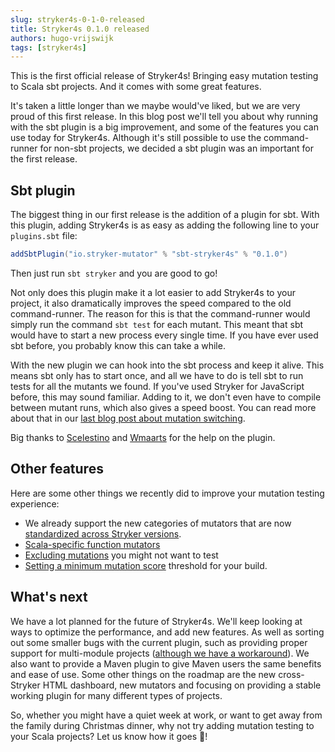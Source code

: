 ```yaml
---
slug: stryker4s-0-1-0-released
title: Stryker4s 0.1.0 released
authors: hugo-vrijswijk
tags: [stryker4s]
---
```


This is the first official release of Stryker4s! Bringing easy mutation testing to Scala sbt projects. And it comes with some great features.

It's taken a little longer than we maybe would've liked, but we are very proud of this first release. In this blog post we'll tell you about why running with the sbt plugin is a big improvement, and some of the features you can use today for Stryker4s. Although it's still possible to use the command-runner for non-sbt projects, we decided a sbt plugin was an important for the first release.

<!--truncate-->

## Sbt plugin

The biggest thing in our first release is the addition of a plugin for sbt. With this plugin, adding Stryker4s is as easy as adding the following line to your `plugins.sbt` file:

```scala
addSbtPlugin("io.stryker-mutator" % "sbt-stryker4s" % "0.1.0")
```

Then just run `sbt stryker` and you are good to go!

Not only does this plugin make it a lot easier to add Stryker4s to your project, it also dramatically improves the speed compared to the old command-runner. The reason for this is that the command-runner would simply run the command `sbt test` for each mutant. This meant that sbt would have to start a new process every single time. If you have ever used sbt before, you probably know this can take a while.

With the new plugin we can hook into the sbt process and keep it alive. This means sbt only has to start once, and all we have to do is tell sbt to run tests for all the mutants we found. If you've used Stryker for JavaScript before, this may sound familiar. Adding to it, we don't even have to compile between mutant runs, which also gives a speed boost. You can read more about that in our [last blog post about mutation switching](/blog/2018-10-6/mutation-switching).

Big thanks to [Scelestino](https://github.com/scelestino) and [Wmaarts](https://github.com/Wmaarts) for the help on the plugin.

## Other features

Here are some other things we recently did to improve your mutation testing experience:

- We already support the new categories of mutators that are now [standardized across Stryker versions](https://github.com/stryker-mutator/stryker4s/pull/115).
- [Scala-specific function mutators](https://github.com/stryker-mutator/stryker-handbook/blob/master/mutator-types.md#stryker4s)
- [Excluding mutations](https://github.com/stryker-mutator/stryker4s/blob/master/docs/CONFIGURATION.md#excluded-mutations) you might not want to test
- [Setting a minimum mutation score](https://github.com/stryker-mutator/stryker4s/blob/master/docs/CONFIGURATION.md#excluded-mutations) threshold for your build.

## What's next

We have a lot planned for the future of Stryker4s. We'll keep looking at ways to optimize the performance, and add new features. As well as sorting out some smaller bugs with the current plugin, such as providing proper support for multi-module projects ([although we have a workaround](https://github.com/stryker-mutator/stryker4s#multi-module-projects)). We also want to provide a Maven plugin to give Maven users the same benefits and ease of use. Some other things on the roadmap are the new cross-Stryker HTML dashboard, new mutators and focusing on providing a stable working plugin for many different types of projects.

So, whether you might have a quiet week at work, or want to get away from the family during Christmas dinner, why not try adding mutation testing to your Scala projects? Let us know how it goes 🎄!
